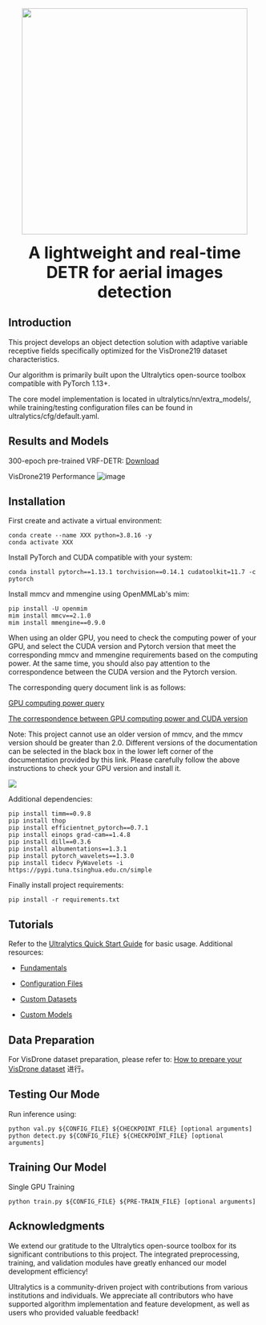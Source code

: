 <div align="center">
  <img src="https://notes.sjtu.edu.cn/uploads/upload_dd1cba45db61619e3aa9f654c51b1bbf.png" width="450"/>
  <div>&nbsp;</div>
  <div align="center">
    <b><font size="6">A lightweight and real-time DETR for aerial images detection</font></b>
  </div>
</div>



## Introduction
This project develops an object detection solution with adaptive variable receptive fields specifically optimized for the VisDrone219 dataset characteristics.

Our algorithm is primarily built upon the Ultralytics open-source toolbox compatible with PyTorch 1.13+.

The core model implementation is located in ultralytics/nn/extra_models/, while training/testing configuration files can be found in ultralytics/cfg/default.yaml.

## Results and Models
300-epoch pre-trained VRF-DETR: [Download](https://pan.baidu.com/s/1rn7j1Nx_1TIkjEaVkUpjug?pwd=VRF1)

VisDrone219 Performance
![image](https://github.com/user-attachments/assets/296469b9-0c01-4771-995b-2244de519937)


## Installation
First create and activate a virtual environment:
```shell
conda create --name XXX python=3.8.16 -y
conda activate XXX
```
Install PyTorch and CUDA compatible with your system:
```shell
conda install pytorch==1.13.1 torchvision==0.14.1 cudatoolkit=11.7 -c pytorch
```
Install mmcv and mmengine using OpenMMLab's mim:
```shell
pip install -U openmim
mim install mmcv==2.1.0
mim install mmengine==0.9.0
```

When using an older GPU, you need to check the computing power of your GPU, and select the CUDA version and Pytorch version that meet the corresponding mmcv and mmengine requirements based on the computing power. At the same time, you should also pay attention to the correspondence between the CUDA version and the Pytorch version.

The corresponding query document link is as follows:

[GPU computing power query](https://developer.nvidia.com/cuda-gpus)

[The correspondence between GPU computing power and CUDA version](https://docs.nvidia.com/datacenter/tesla/drivers/index.html#cuda-arch-matrix)

Note: This project cannot use an older version of mmcv, and the mmcv version should be greater than 2.0. Different versions of the documentation can be selected in the black box in the lower left corner of the documentation provided by this link. Please carefully follow the above instructions to check your GPU version and install it.
                         
![](https://notes.sjtu.edu.cn/uploads/upload_54d6a53693eb5559ab993b7c7cc9cdd8.jpg)

Additional dependencies:
```shell
pip install timm==0.9.8
pip install thop
pip install efficientnet_pytorch==0.7.1
pip install einops grad-cam==1.4.8
pip install dill==0.3.6
pip install albumentations==1.3.1
pip install pytorch_wavelets==1.3.0
pip install tidecv PyWavelets -i https://pypi.tuna.tsinghua.edu.cn/simple
```

Finally install project requirements:
```shell
pip install -r requirements.txt
```


## Tutorials
Refer to the [Ultralytics Quick Start Guide](https://docs.ultralytics.com/quickstart/) for basic usage. Additional resources:

- [Fundamentals](https://docs.ultralytics.com/models/rtdetr/)

- [Configuration Files](https://docs.ultralytics.com/reference/cfg/__init__/)

- [Custom Datasets](https://docs.ultralytics.com/yolov5/tutorials/train_custom_data/)

- [Custom Models](https://github.com/ultralytics/ultralytics/blob/main/ultralytics/cfg/models/README.md)


## Data Preparation

For VisDrone dataset preparation, please refer to: [How to prepare your VisDrone dataset](https://docs.ultralytics.com/datasets/detect/visdrone/) 进行。


## Testing Our Mode
Run inference using:
```shell
python val.py ${CONFIG_FILE} ${CHECKPOINT_FILE} [optional arguments]
python detect.py ${CONFIG_FILE} ${CHECKPOINT_FILE} [optional arguments]
```

## Training Our Model
Single GPU Training
```shell
python train.py ${CONFIG_FILE} ${PRE-TRAIN_FILE} [optional arguments]
```

## Acknowledgments
We extend our gratitude to the Ultralytics open-source toolbox for its significant contributions to this project. The integrated preprocessing, training, and validation modules have greatly enhanced our model development efficiency!

Ultralytics is a community-driven project with contributions from various institutions and individuals. We appreciate all contributors who have supported algorithm implementation and feature development, as well as users who provided valuable feedback!
